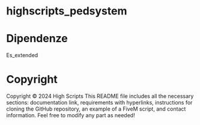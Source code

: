 # highscripts_pedsystem

# Dipendenze

Es_extended

# Copyright
Copyright © 2024 High Scripts This README file includes all the necessary sections: documentation link, requirements with hyperlinks, instructions for cloning the GitHub repository, an example of a FiveM script, and contact information. Feel free to modify any part as needed!
